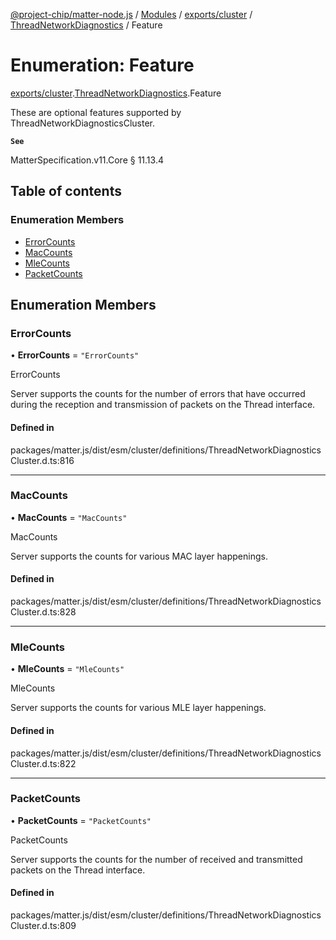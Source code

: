 [@project-chip/matter-node.js](../README.md) / [Modules](../modules.md) / [exports/cluster](../modules/exports_cluster.md) / [ThreadNetworkDiagnostics](../modules/exports_cluster.ThreadNetworkDiagnostics.md) / Feature

# Enumeration: Feature

[exports/cluster](../modules/exports_cluster.md).[ThreadNetworkDiagnostics](../modules/exports_cluster.ThreadNetworkDiagnostics.md).Feature

These are optional features supported by ThreadNetworkDiagnosticsCluster.

**`See`**

MatterSpecification.v11.Core § 11.13.4

## Table of contents

### Enumeration Members

- [ErrorCounts](exports_cluster.ThreadNetworkDiagnostics.Feature.md#errorcounts)
- [MacCounts](exports_cluster.ThreadNetworkDiagnostics.Feature.md#maccounts)
- [MleCounts](exports_cluster.ThreadNetworkDiagnostics.Feature.md#mlecounts)
- [PacketCounts](exports_cluster.ThreadNetworkDiagnostics.Feature.md#packetcounts)

## Enumeration Members

### ErrorCounts

• **ErrorCounts** = ``"ErrorCounts"``

ErrorCounts

Server supports the counts for the number of errors that have occurred during the reception and transmission
of packets on the Thread interface.

#### Defined in

packages/matter.js/dist/esm/cluster/definitions/ThreadNetworkDiagnosticsCluster.d.ts:816

___

### MacCounts

• **MacCounts** = ``"MacCounts"``

MacCounts

Server supports the counts for various MAC layer happenings.

#### Defined in

packages/matter.js/dist/esm/cluster/definitions/ThreadNetworkDiagnosticsCluster.d.ts:828

___

### MleCounts

• **MleCounts** = ``"MleCounts"``

MleCounts

Server supports the counts for various MLE layer happenings.

#### Defined in

packages/matter.js/dist/esm/cluster/definitions/ThreadNetworkDiagnosticsCluster.d.ts:822

___

### PacketCounts

• **PacketCounts** = ``"PacketCounts"``

PacketCounts

Server supports the counts for the number of received and transmitted packets on the Thread interface.

#### Defined in

packages/matter.js/dist/esm/cluster/definitions/ThreadNetworkDiagnosticsCluster.d.ts:809

